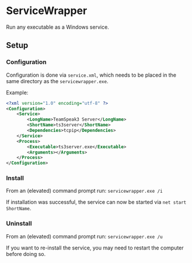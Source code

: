 # ServiceWrapper
Run any executable as a Windows service.

## Setup

### Configuration

Configuration is done via `service.xml`, which needs to be placed in the same directory as the `servicewrapper.exe`.

Example:
```xml
<?xml version="1.0" encoding="utf-8" ?>
<Configuration>
	<Service>
		<LongName>TeamSpeak3 Server</LongName>
		<ShortName>ts3server</ShortName>
		<Dependencies>tcpip</Dependencies>
	</Service>
	<Process>
		<Executable>ts3server.exe</Executable>
		<Arguments></Arguments>
	</Process>
</Configuration>
```

### Install

From an (elevated) command prompt run: `servicewrapper.exe /i`

If installation was successful, the service can now be started via `net start ShortName`.

### Uninstall

From an (elevated) command prompt run: `servicewrapper.exe /u`

If you want to re-install the service, you may need to restart the computer before doing so.
